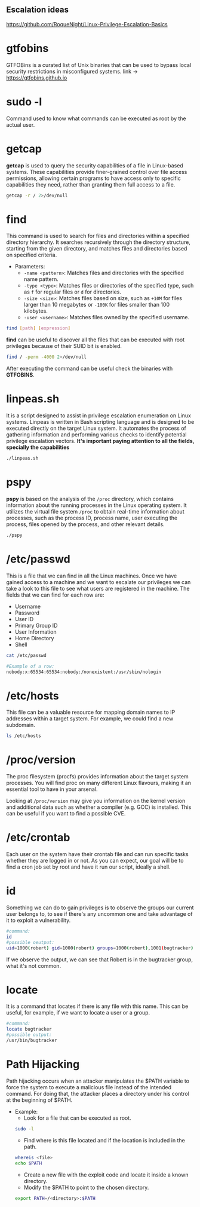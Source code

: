 ## Escalation ideas 
https://github.com/RoqueNight/Linux-Privilege-Escalation-Basics

# gtfobins
GTFOBins is a curated list of Unix binaries that can be used to bypass local security restrictions in misconfigured systems.
link -> https://gtfobins.github.io

# sudo -l
Command used to know what commands can be executed as root by the actual user.

# getcap
**getcap** is used to query the security capabilities of a file in Linux-based systems. These capabilities provide finer-grained control over file access permissions, allowing certain programs to have access only to specific capabilities they need, rather than granting them full access to a file.
```bash
getcap -r / 2>/dev/null
```
# find
This command is used to search for files and directories within a specified directory hierarchy. It searches recursively through the directory structure, starting from the given directory, and matches files and directories based on specified criteria.

- Parameters:
	 - `-name <pattern>`: Matches files and directories with the specified name pattern.
	- `-type <type>`: Matches files or directories of the specified type, such as `f` for regular files or `d` for directories.
	- `-size <size>`: Matches files based on size, such as `+10M` for files larger than 10 megabytes or `-100K` for files smaller than 100 kilobytes.
	- `-user <username>`: Matches files owned by the specified username.

```bash
find [path] [expression]
```

**find** can be useful to discover all the files that can be executed with root privileges because of their SUID bit is enabled.
```bash
find / -perm -4000 2>/dev/null
```
After executing the command can be useful check the binaries with **GTFOBINS**.
# linpeas.sh
It is a script designed to assist in privilege escalation enumeration on Linux systems.
Linpeas is written in Bash scripting language and is designed to be executed directly on the target Linux system. It automates the process of gathering information and performing various checks to identify potential privilege escalation vectors.
**It's important paying attention to all the fields, specially the capabilities**
```bash
./linpeas.sh
```

# pspy
**pspy** is based on the analysis of the `/proc` directory, which contains information about the running processes in the Linux operating system. It utilizes the virtual file system `/proc` to obtain real-time information about processes, such as the process ID, process name, user executing the process, files opened by the process, and other relevant details.
```bash
./pspy
```

# /etc/passwd
This is a file that we can find in all the Linux machines. Once we have gained access to a machine and we want to escalate our privileges we can take a look to this file to see what users are registered in the machine. The fields that we can find for each row are: 
 - Username
 - Password
 - User ID
 - Primary Group ID 
 - User Information
 - Home Directory
 - Shell
```bash
cat /etc/passwd

#Example of a row:
nobody:x:65534:65534:nobody:/nonexistent:/usr/sbin/nologin
```

# /etc/hosts
This file can be a valuable resource for mapping domain names to IP addresses within a target system.
For example, we could find a new subdomain.
```bash
ls /etc/hosts
```

# /proc/version
The proc filesystem (procfs) provides information about the target system processes. You will find proc on many different Linux flavours, making it an essential tool to have in your arsenal.

Looking at `/proc/version` may give you information on the kernel version and additional data such as whether a compiler (e.g. GCC) is installed.
This can be useful if you want to find a possible CVE.

# /etc/crontab
Each user on the system have their crontab file and can run specific tasks whether they are logged in or not. As you can expect, our goal will be to find a cron job set by root and have it run our script, ideally a shell.

# id
Something we can do to gain privileges is to observe the groups our current user belongs to, to see if there's any uncommon one and take advantage of it to exploit a vulnerability.
```bash
#command:
id                                     
#possible oeutput:
uid=1000(robert) gid=1000(robert) groups=1000(robert),1001(bugtracker)
```
If we observe the output, we can see that Robert is in the bugtracker group, what it's not common.

# locate
It is a command that locates if there is any file with this name. This can be useful, for example, if we want to locate a user or a group.
```bash
#command:
locate bugtracker
#possible output:
/usr/bin/bugtracker
```

# Path Hijacking
Path hijacking occurs when an attacker manipulates the $PATH variable to force the system to execute a malicious file instead of the intended command. For doing that, the attacker places a directory under his control at the beginning of $PATH.
- Example:
	- Look for a file that can be executed as root.
	```bash
	sudo -l
	```
	- Find where is this file located and if the location is included in the path.
	 ```bash 
	 whereis <file>
	 echo $PATH
	 ```
	 - Create a new file with the exploit code and locate it inside a known directory.
	 - Modify the $PATH to point to the chosen directory.
	 ```bash
	 export PATH=/<directory>:$PATH
	```
 

